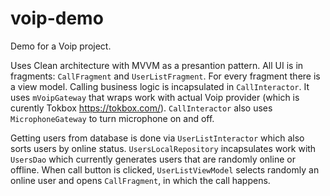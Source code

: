 # voip-demo

Demo for a Voip project.

Uses Clean architecture with MVVM as a presantion pattern. 
All UI is in fragments: `CallFragment` and `UserListFragment`. For every fragment there is a view model. Calling business logic is incapsulated in `CallInteractor`. It uses `mVoipGateway` that wraps work with actual Voip provider (which is curently Tokbox https://tokbox.com/). `CallInteractor` also uses `MicrophoneGateway` to turn microphone on and off. 

Getting users from database is done via `UserListInteractor` which also sorts users by online status. `UsersLocalRepository` incapsulates work with `UsersDao` which currently generates users that are randomly online or offline. When call button is clicked, `UserListViewModel` selects randomly an online user and opens `CallFragment`, in which the call happens.
